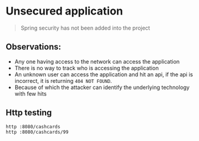 # Unsecured application

> Spring security has not been added into the project

## Observations:

* Any one having access to the network can access the application
* There is no way to track who is accessing the application
* An unknown user can access the application and hit an api, if the api is incorrect, it is returning `404 NOT FOUND`.
* Because of which the attacker can identify the underlying technology with few hits 

## Http testing

```bash
http :8080/cashcards
http :8080/cashcards/99
```
